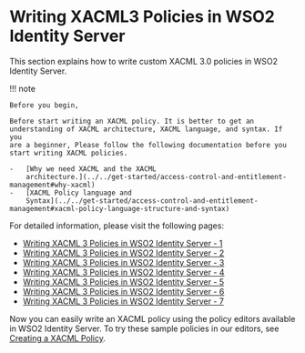 # Writing XACML3 Policies in WSO2 Identity Server

This section explains how to write custom XACML 3.0 policies in WSO2
Identity Server.

!!! note
    
    Before you begin,
    
    Before start writing an XACML policy. It is better to get an
    understanding of XACML architecture, XACML language, and syntax. If you
    are a beginner, Please follow the following documentation before you
    start writing XACML policies.
    
    -   [Why we need XACML and the XACML
        architecture.](../../get-started/access-control-and-entitlement-management#why-xacml)
    -   [XACML Policy language and
        Syntax](../../get-started/access-control-and-entitlement-management#xacml-policy-language-structure-and-syntax)
    

For detailed information, please visit the following pages:

-   [Writing XACML 3 Policies in WSO2 Identity Server -
    1](../../learn/writing-xacml-3-policies-in-wso2-identity-server-1)
-   [Writing XACML 3 Policies in WSO2 Identity Server -
    2](../../learn/writing-xacml-3-policies-in-wso2-identity-server-2)
-   [Writing XACML 3 Policies in WSO2 Identity Server -
    3](../../learn/writing-xacml-3-policies-in-wso2-identity-server-3)
-   [Writing XACML 3 Policies in WSO2 Identity Server -
    4](../../learn/writing-xacml-3-policies-in-wso2-identity-server-4)
-   [Writing XACML 3 Policies in WSO2 Identity Server -
    5](../../learn/writing-xacml-3-policies-in-wso2-identity-server-5)
-   [Writing XACML 3 Policies in WSO2 Identity Server -
    6](../../learn/writing-xacml-3-policies-in-wso2-identity-server-6)
-   [Writing XACML 3 Policies in WSO2 Identity Server -
    7](../../learn/writing-xacml-3-policies-in-wso2-identity-server-7)

  

Now you can easily write an XACML policy using the policy editors
available in WSO2 Identity Server. To try these sample policies in
our editors, see [Creating a XACML
Policy](../../learn/creating-a-xacml-policy).
